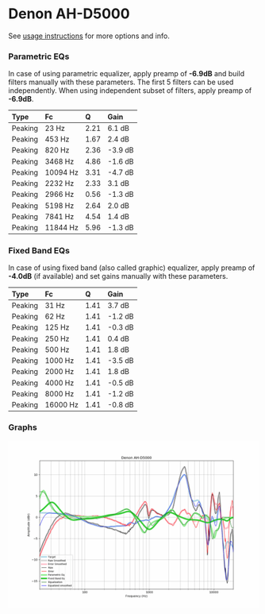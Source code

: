 # Denon AH-D5000
See [usage instructions](https://github.com/jaakkopasanen/AutoEq#usage) for more options and info.

### Parametric EQs
In case of using parametric equalizer, apply preamp of **-6.9dB** and build filters manually
with these parameters. The first 5 filters can be used independently.
When using independent subset of filters, apply preamp of **-6.9dB**.

| Type    | Fc       |    Q | Gain    |
|:--------|:---------|:-----|:--------|
| Peaking | 23 Hz    | 2.21 | 6.1 dB  |
| Peaking | 453 Hz   | 1.67 | 2.4 dB  |
| Peaking | 820 Hz   | 2.36 | -3.9 dB |
| Peaking | 3468 Hz  | 4.86 | -1.6 dB |
| Peaking | 10094 Hz | 3.31 | -4.7 dB |
| Peaking | 2232 Hz  | 2.33 | 3.1 dB  |
| Peaking | 2966 Hz  | 0.56 | -1.3 dB |
| Peaking | 5198 Hz  | 2.64 | 2.0 dB  |
| Peaking | 7841 Hz  | 4.54 | 1.4 dB  |
| Peaking | 11844 Hz | 5.96 | -1.3 dB |

### Fixed Band EQs
In case of using fixed band (also called graphic) equalizer, apply preamp of **-4.0dB**
(if available) and set gains manually with these parameters.

| Type    | Fc       |    Q | Gain    |
|:--------|:---------|:-----|:--------|
| Peaking | 31 Hz    | 1.41 | 3.7 dB  |
| Peaking | 62 Hz    | 1.41 | -1.2 dB |
| Peaking | 125 Hz   | 1.41 | -0.3 dB |
| Peaking | 250 Hz   | 1.41 | 0.4 dB  |
| Peaking | 500 Hz   | 1.41 | 1.8 dB  |
| Peaking | 1000 Hz  | 1.41 | -3.5 dB |
| Peaking | 2000 Hz  | 1.41 | 1.8 dB  |
| Peaking | 4000 Hz  | 1.41 | -0.5 dB |
| Peaking | 8000 Hz  | 1.41 | -1.2 dB |
| Peaking | 16000 Hz | 1.41 | -0.8 dB |

### Graphs
![](./Denon%20AH-D5000.png)